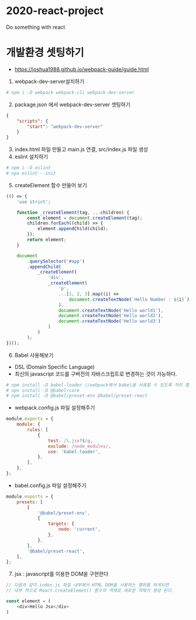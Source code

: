 # 2020-react-project

Do something with react

# 개발환경 셋팅하기

- https://joshua1988.github.io/webpack-guide/guide.html

1. webpack-dev-server설치하기

```bash
# npm i -D webpack webpack-cli webpack-dev-server
```

2. package.json 에서 webpack-dev-server 셋팅하기

```json
{
	"scripts": {
		"start": "webpack-dev-server"
	}
}
```

3. index.html 파일 만들고 main.js 연결, src/index.js 파일 생성
4. eslint 설치하기

```bash
# npm i -D eslint
# npx eslint --init
```

5. createElement 함수 만들어 보기

```javascript
(() => {
	'use strict';

	function _createElement(tag, ...children) {
		const element = document.createElement(tag);
		children.forEach((child) => {
			element.appendChild(child);
		});
		return element;
	}

	document
		.querySelector('#app')
		.appendChild(
			_createElement(
				'div',
				_createElement(
					'p',
					...[1, 2, 3].map((i) =>
						document.createTextNode(`Hello Number : ${i}`)
					),
					document.createTextNode('Hello world1'),
					document.createTextNode('Hello world2'),
					document.createTextNode('Hello world3')
				)
			)
		);
})();
```

6. Babel 사용해보기

- DSL (Domain Specific Language)
- 최신의 javascript 코드를 구버전의 자바스크립트로 변경하는 것이 가능하다.

```bash
# npm install -D babel-loader //webpack에서 babel을 사용할 수 있도록 처리 할 수 있게 도와줌.
# npn install -D @babel/core
# npm install -D @babel/preset-env @babel/preset-react
```

- webpack.config.js 파일 설정해주기

```javascript
module.exports = {
	module: {
		rules: [
			{
				test: /\.jsx?$/g,
				exclude: /node_modules/,
				use: 'babel-loader',
			},
		],
	},
};
```

- babel.config.js 파일 설정해주기

```javascript
module.exports = {
	presets: [
		[
			'@babel/preset-env',
			{
				targets: {
					node: 'current',
				},
			},
		],
		'@babel/preset-react',
	],
};
```

7. jsx : javascript를 이용한 DOM을 구현한다

```javascript
// 다음과 같이 index.js 파일 내부에서 HTML DOM을 사용하는 행위를 하게되면 
// 내부 적으로 React.createElemet() 함수의 객체로 새로운 객체가 생성 된다.

const element = (
    <div>Hello Jsx</div>
)
```
